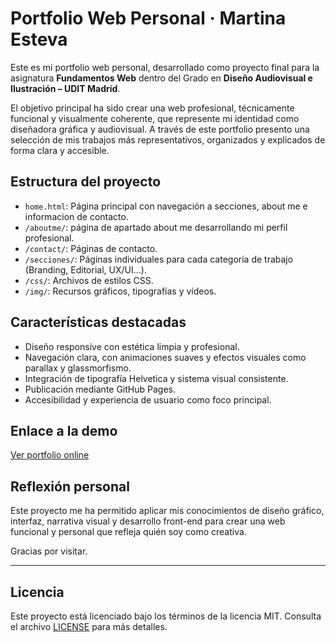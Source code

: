 # Portfolio Web Personal · Martina Esteva

Este es mi portfolio web personal, desarrollado como proyecto final para la asignatura **Fundamentos Web** dentro del Grado en **Diseño Audiovisual e Ilustración – UDIT Madrid**.

El objetivo principal ha sido crear una web profesional, técnicamente funcional y visualmente coherente, que represente mi identidad como diseñadora gráfica y audiovisual. A través de este portfolio presento una selección de mis trabajos más representativos, organizados y explicados de forma clara y accesible.

## Estructura del proyecto

- `home.html`: Página principal con navegación a secciones, about me e informacion de contacto.
- `/aboutme/`: página de apartado about me desarrollando mi perfil profesional.
- `/contact/`: Páginas de contacto.
- `/secciones/`: Páginas individuales para cada categoría de trabajo (Branding, Editorial, UX/UI...).
- `/css/`: Archivos de estilos CSS.
- `/img/`: Recursos gráficos, tipografías y vídeos.

##  Características destacadas

- Diseño responsive con estética limpia y profesional.
- Navegación clara, con animaciones suaves y efectos visuales como parallax y glassmorfismo.
- Integración de tipografía Helvetica y sistema visual consistente.
- Publicación mediante GitHub Pages.
- Accesibilidad y experiencia de usuario como foco principal.

##  Enlace a la demo

 [Ver portfolio online](https://martinaesteva.github.io/mi-proyectoweb/)

##  Reflexión personal

Este proyecto me ha permitido aplicar mis conocimientos de diseño gráfico, interfaz, narrativa visual y desarrollo front-end para crear una web funcional y personal que refleja quién soy como creativa.

Gracias por visitar.

---

##  Licencia

Este proyecto está licenciado bajo los términos de la licencia MIT. Consulta el archivo [LICENSE](LICENSE) para más detalles.
